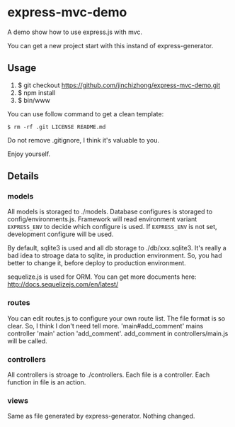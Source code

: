 express-mvc-demo
================

A demo show how to use express.js with mvc.

You can get a new project start with this instand of express-generator.

Usage
-----

1. $ git checkout https://github.com/jinchizhong/express-mvc-demo.git
2. $ npm install
3. $ bin/www

You can use follow command to get a clean template:

    $ rm -rf .git LICENSE README.md

Do not remove .gitignore, I think it's valuable to you.

Enjoy yourself.

Details
-------

### models

All models is storaged to ./models. Database configures is storaged to config/environments.js.
Framework will read environment variant `EXPRESS_ENV` to decide which configure is used.
If `EXPRESS_ENV` is not set, development configure will be used.

By default, sqlite3 is used and all db storage to ./db/xxx.sqlite3. 
It's really a bad idea to stroage data to sqlite, in production environment.
So, you had better to change it, before deploy to production environment.

sequelize.js is used for ORM. You can get more documents here: http://docs.sequelizejs.com/en/latest/

### routes

You can edit routes.js to configure your own route list.
The file format is so clear. So, I think I don't need tell more.
'main#add\_comment' mains controller 'main' action 'add_comment'.
add\_comment in controllers/main.js will be called.

### controllers

All controllers is stroage to ./controllers.
Each file is a controller. Each function in file is an action.

### views

Same as file generated by express-generator.
Nothing changed.
